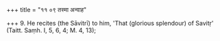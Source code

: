 +++
title = "११ ०९ तस्मा अन्वाह"

+++
9. He recites (the Sāvitrī) to him, 'That (glorious splendour) of Savitṛ' (Taitt. Saṃh. I, 5, 6, 4; M. 4, 13);
